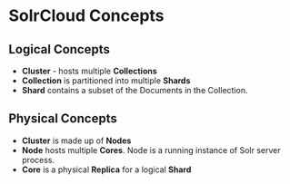 # SolrCloud Concepts


Logical Concepts
---------                              
- __Cluster__ - hosts multiple **Collections** 
- __Collection__ is partitioned into multiple __Shards__
- __Shard__ contains a subset of the Documents in the Collection.


Physical Concepts
---------
- __Cluster__ is made up of __Nodes__
- __Node__ hosts multiple __Cores__. Node is a running instance of Solr server process. 
- __Core__ is a physical __Replica__ for a logical __Shard__
